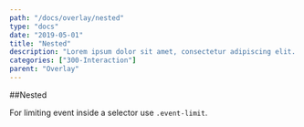 ```yaml
---
path: "/docs/overlay/nested"
type: "docs"
date: "2019-05-01"
title: "Nested"
description: "Lorem ipsum dolor sit amet, consectetur adipiscing elit. Nunc tempus laoreet leo sit amet iaculis."
categories: ["300-Interaction"]
parent: "Overlay"
---
```


##Nested

For limiting event inside a selector use `.event-limit`.

<demo>
  <demovanilla src="demos/inline/demos/overlay/nested">
  </demovanilla>
</demo>
